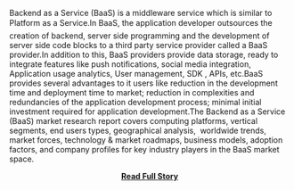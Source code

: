 <p>Backend as a Service (BaaS) is a middleware service which is similar to Platform as a Service.In BaaS, the application developer outsources the creation of backend, server side programming and the development of server side code blocks to a third party service provider called a BaaS provider.In addition to this, BaaS providers provide data storage, ready to integrate features like push notifications, social media integration, Application usage analytics, User management, SDK , APIs, etc.BaaS provides several advantages to it users like reduction in the development time and deployment time to market; reduction in complexities and redundancies of the application development process; minimal initial investment required for application development.The Backend as a Service (BaaS) market research report covers computing platforms, vertical segments, end users types, geographical analysis,  worldwide trends, market forces, technology & market roadmaps, business models, adoption factors, and company profiles for key industry players in the BaaS market space.</p>
<center><p><a href="http://www.marketsandmarkets.com/Market-Reports/mobile-backend-as-a-service-mbaas-market-813.html" style='padding:25px; font-sze:18px; font-weight: bold;'>Read Full Story</a></p></center>
